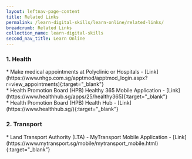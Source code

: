 ```yaml
---
layout: leftnav-page-content
title: Related Links
permalink: /learn-digital-skills/learn-online/related-links/
breadcrumb: Related Links
collection_name: learn-digital-skills
second_nav_title: Learn Online
---
```

<h3>1. Health</h3>
* Make medical appointments at Polyclinic or Hospitals - [Link](https://www.nhgp.com.sg/apptmod/apptmod_login.aspx?r=view_appointments){:target="_blank"}<br>
* Health Promotion Board (HPB) Healthy 365 Mobile Application - [Link](https://www.healthhub.sg/apps/25/healthy365){:target="_blank"}<br>
* Health Promotion Board (HPB) Health Hub - [Link](https://www.healthhub.sg/){:target="_blank"}<br>

<h3>2. Transport</h3>
* Land Transport Authority (LTA) - MyTransport Mobile Application - [Link](https://www.mytransport.sg/mobile/mytransport_mobile.html){:target="_blank"}<br>
